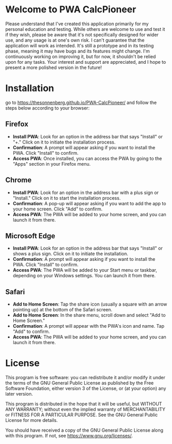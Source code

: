 # Welcome to PWA CalcPioneer
Please understand that I've created this application primarily for my personal education and testing. While others are welcome to use and test it if they wish, please be aware that it's not specifically designed for wider use, and any usage is at one's own risk. I can't guarantee that the application will work as intended. It's still a prototype and in its testing phase, meaning it may have bugs and its features might change. I'm continuously working on improving it, but for now, it shouldn't be relied upon for any tasks. Your interest and support are appreciated, and I hope to present a more polished version in the future!

# Installation
go to <https://thesonnenberg.github.io/PWA-CalcPioneer/> and follow the steps below according to your browser:

## Firefox
* **Install PWA**: Look for an option in the address bar that says "Install" or "+." Click on it to initiate the installation process.
* **Confirmation**: A prompt will appear asking if you want to install the PWA. Click "Install" to confirm.
* **Access PWA**: Once installed, you can access the PWA by going to the "Apps" section in your Firefox menu.

## Chrome
* **Install PWA**: Look for an option in the address bar with a plus sign or "Install." Click on it to start the installation process.
* **Confirmation**: A pop-up will appear asking if you want to add the app to your home screen. Click "Add" to confirm.
* **Access PWA**: The PWA will be added to your home screen, and you can launch it from there.

## Microsoft Edge
* **Install PWA**: Look for an option in the address bar that says "Install" or shows a plus sign. Click on it to initiate the installation.
* **Confirmation**: A prompt will appear asking if you want to install the PWA. Click "Install" to confirm.
* **Access PWA**: The PWA will be added to your Start menu or taskbar, depending on your Windows settings. You can launch it from there.

## Safari
* **Add to Home Screen**: Tap the share icon (usually a square with an arrow pointing up) at the bottom of the Safari screen.
* **Add to Home Screen**: In the share menu, scroll down and select "Add to Home Screen."
* **Confirmation**: A prompt will appear with the PWA's icon and name. Tap "Add" to confirm.
* **Access PWA**: The PWA will be added to your home screen, and you can launch it from there.

# License

This program is free software: you can redistribute it and/or modify it under the terms of the GNU General Public License as published by the Free Software Foundation, either version 3 of the License, or (at your option) any later version.

This program is distributed in the hope that it will be useful, but WITHOUT ANY WARRANTY; without even the implied warranty of MERCHANTABILITY or FITNESS FOR A PARTICULAR PURPOSE.  See the GNU General Public License for more details.  

You should have received a copy of the GNU General Public License along with this program.  If not, see <https://www.gnu.org/licenses/>.
